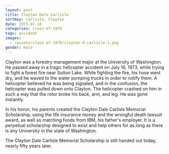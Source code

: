```yaml
---
layout: post
title: Clayton Dale Carlisle
sortKey: Carlisle, Clayton
date: 1973-07-16
categories: class-of-1970
tags: accident
images:
  - /assets/class-of-1970/clayton-d-carlisle-1.png
gender: male
---
```

Clayton was a forestry management major at the University of Washington. He passed away in a tragic helicopter accident on July 16, 1973, while trying to fight a forest fire near Sulton Lake. While fighting the fire, his hose went dry, and he waved to the water pumping trucks in order to notify them. A helicopter believed he was being signaled, and in the confusion, the helicopter was pulled down onto Clayton. The helicopter crashed on him in such a way that the rotor broke his back, arm, and leg. He was gone instantly.

In his honor, his parents created the Clayton Dale Carlisle Memorial Scholarship, using the life insurance money and the wrongful death lawsuit award, as well as matching funds from IBM, his father's employer. It is a perpetual scholarship designed to exist and help others for as long as there is any University in the state of Washington.

The Clayton Dale Carlisle Memorial Scholarship is still handed out today, nearly fifty years later.
